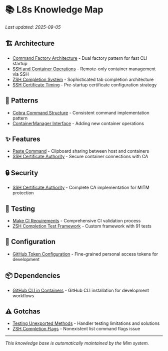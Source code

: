 # 📚 L8s Knowledge Map

*Last updated: 2025-09-05*

## 🏗️ Architecture

- [Command Factory Architecture](architecture/command_factory.md) - Dual factory pattern for fast CLI startup
- [SSH and Container Operations](architecture/ssh_container_operations.md) - Remote-only container management via SSH
- [ZSH Completion System](architecture/zsh_completion.md) - Sophisticated tab completion architecture
- [SSH Certificate Timing](architecture/ssh_certificate_timing.md) - Pre-startup certificate configuration strategy

## 📐 Patterns

- [Cobra Command Structure](patterns/cobra_command_structure.md) - Consistent command implementation pattern
- [ContainerManager Interface](patterns/container_manager_interface.md) - Adding new container operations

## ✨ Features

- [Paste Command](features/paste_command.md) - Clipboard sharing between host and containers
- [SSH Certificate Authority](features/ssh_certificate_authority.md) - Secure container connections with CA

## 🔒 Security

- [SSH Certificate Authority](security/ssh_certificate_authority.md) - Complete CA implementation for MITM protection

## 🧪 Testing

- [Make CI Requirements](testing/make_ci_requirements.md) - Comprehensive CI validation process
- [ZSH Completion Test Framework](testing/zsh_completion_framework.md) - Custom framework with 91 tests

## 🔧 Configuration

- [GitHub Token Configuration](config/github_token.md) - Fine-grained personal access tokens for development

## 📦 Dependencies

- [GitHub CLI in Containers](dependencies/github_cli.md) - GitHub CLI installation for development workflows

## ⚠️ Gotchas

- [Testing Unexported Methods](gotchas/testing_unexported_methods.md) - Handler testing limitations and solutions
- [ZSH Completion Flags](gotchas/zsh_completion_flags.md) - Nonexistent list command flags issue

---

*This knowledge base is automatically maintained by the Mim system.*